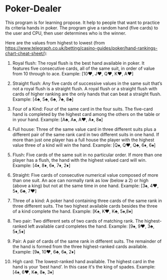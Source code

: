 # Poker-Dealer
This program is for learning propose. It help to people that want to practice its criteria hands in poker.
The program give a random hand (five cards) to the user and CPU, then user determines who is the winner.

Here are the values from highest to lowest (from https://www.telegraph.co.uk/betting/casino-guides/poker/hand-rankings-chart-cheat-sheet/):

1. Royal flush: The royal flush is the best hand available in poker. It features five consecutive cards, all of the same suit, in order of value from 10 through to ace. Example: [10♥, J♥, Q♥, K♥, A♥]

2. Straight flush: Any five cards of successive values in the same suit that’s not a royal flush is a straight flush. A royal flush or a straight flush with cards of higher ranking are the only hands that can beat a straight flush. Example: [4♣, 5♣, 6♣, 7♣, 8♣]

3. Four of a Kind: Four of the same card in the four suits. The five-card hand is completed by the highest card among the others on the table or in your hand. Example: [A♣, A♠, A♥, A♦, 8♠]

4. Full house: Three of the same value card in three different suits plus a different pair of the same rank card in two different suits in one hand. If more than just one player has a full house the player with the highest value three of a kind will win the hand. Example: [Q♠, Q♥, Q♣, 6♦, 6♠]

5. Flush: Five cards of the same suit in no particular order. If more than one player has a flush, the hand with the highest valued card will win. Example: [4♦, 8♦, 6♦, 7♦, 2♦]

6. Straight: Five cards of consecutive numerical value composed of more than one suit. An ace can normally rank as low (below a 2) or high (above a king) but not at the same time in one hand. Example: [3♠, 4♥, 5♦, 6♣, 7♥]

7. Three of a kind: A poker hand containing three cards of the same rank in three different suits. The two highest available cards besides the three of a kind complete the hand. Example: [K♠, K♥, K♣, 5♠,8♦]

8. Two pair: Two different sets of two cards of matching rank. The highest-ranked left available card completes the hand. Example: [9♠, 9♥, 3♣, 5♦,5♦]

9. Pair: A pair of cards of the same rank in different suits. The remainder of the hand is formed from the three highest-ranked cards available. Example: [9♠, 10♥, 6♣, 6♠, 2♦]

10. High card: The lowest-ranked hand available. The highest card in the hand is your ‘best hand’. In this case it's the king of spades. Example: [4♠, 6♥, K♣, 8♠, 3♦]

